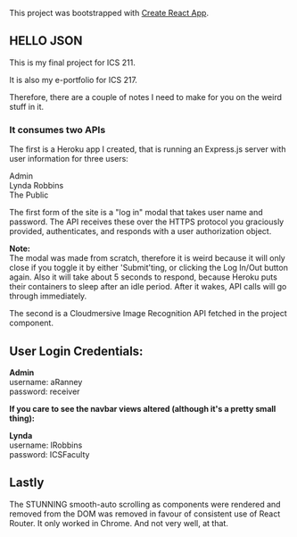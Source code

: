 This project was bootstrapped with [Create React App](https://github.com/facebook/create-react-app).

## HELLO JSON

This is my final project for ICS 211.

It is also my e-portfolio for ICS 217.

Therefore, there are a couple of notes I need to make for you on the weird stuff in it.

### It consumes two APIs

The first is a Heroku app I created, that is running an Express.js server with user information for three users:

Admin  
Lynda Robbins  
The Public  

The first form of the site is a "log in" modal that takes user name and password. The API receives these over the HTTPS protocol you graciously provided, authenticates, and responds with a user authorization object.

**Note:**  
 The modal was made from scratch, therefore it is weird because it will only close if you toggle it by either 'Submit'ting, or clicking the Log In/Out button again. Also it will take about 5 seconds to respond, because Heroku puts their containers to sleep after an idle period. After it wakes, API calls will go through immediately.

The second is a Cloudmersive Image Recognition API fetched in the project component.

## User Login Credentials:

**Admin**  
username: aRanney  
password: receiver  

**If you care to see the navbar views altered (although it's a pretty small thing):**  

**Lynda**  
username: lRobbins  
password: ICSFaculty  

## Lastly

The STUNNING smooth-auto scrolling as components were rendered and removed from the DOM was removed in favour of consistent use of React Router. It only worked in Chrome. And not very well, at that.
